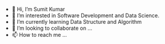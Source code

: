- 👋 Hi, I’m Sumit Kumar
- 👀 I’m interested in Software Development and Data Science.
- 🌱 I’m currently learning Data Structure and Algorithm
- 💞️ I’m looking to collaborate on ...
- 📫 How to reach me ...

<!---
123shak/123shak is a ✨ special ✨ repository because its `README.md` (this file) appears on your GitHub profile.
You can click the Preview link to take a look at your changes.
--->
